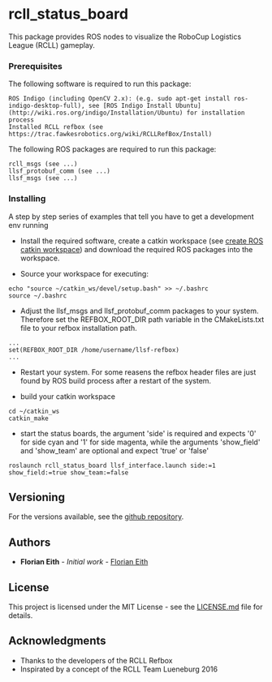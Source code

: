 # rcll_status_board

This package provides ROS nodes to visualize the RoboCup Logistics League (RCLL) gameplay.

### Prerequisites

The following software is required to run this package:

```
ROS Indigo (including OpenCV 2.x): (e.g. sudo apt-get install ros-indigo-desktop-full), see [ROS Indigo Install Ubuntu](http://wiki.ros.org/indigo/Installation/Ubuntu) for installation process
Installed RCLL refbox (see https://trac.fawkesrobotics.org/wiki/RCLLRefBox/Install)
```
The following ROS packages are required to run this package:

```
rcll_msgs (see ...)
llsf_protobuf_comm (see ...)
llsf_msgs (see ...)

```
### Installing

A step by step series of examples that tell you have to get a development env running

- Install the required software, create a catkin workspace (see [create ROS catkin workspace](http://wiki.ros.org/catkin/Tutorials/create_a_workspace)) and download the required ROS packages into the workspace.

- Source your workspace for executing:

```
echo "source ~/catkin_ws/devel/setup.bash" >> ~/.bashrc
source ~/.bashrc
```

- Adjust the llsf_msgs and llsf_protobuf_comm packages to your system. Therefore set the REFBOX_ROOT_DIR path variable in the CMakeLists.txt file to your refbox installation path.
```
...
set(REFBOX_ROOT_DIR /home/username/llsf-refbox)
...
```
- Restart your system. For some reasens the refbox header files are just found by ROS build process after a restart of the system.

- build your catkin workspace

```
cd ~/catkin_ws
catkin_make
```

- start the status boards, the argument 'side' is required and expects '0' for side cyan and '1' for side magenta, while the arguments 'show_field' and 'show_team' are optional and expect 'true' or 'false'
```
roslaunch rcll_status_board llsf_interface.launch side:=1 show_field:=true show_team:=false
```

## Versioning

For the versions available, see the [github repository](...).

## Authors

* **Florian Eith** - *Initial work* - [Florian Eith](...)

## License

This project is licensed under the MIT License - see the [LICENSE.md](LICENSE.md) file for details.

## Acknowledgments

* Thanks to the developers of the RCLL Refbox
* Inspirated by a concept of the RCLL Team Lueneburg 2016


